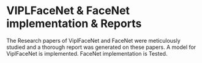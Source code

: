 # VIPLFaceNet & FaceNet implementation & Reports
The Research papers of ViplFaceNet and FaceNet were meticulously studied and a thorough report was generated on these papers. 
A model for ViplFaceNet is implemented. FaceNet implementation is Tested.
